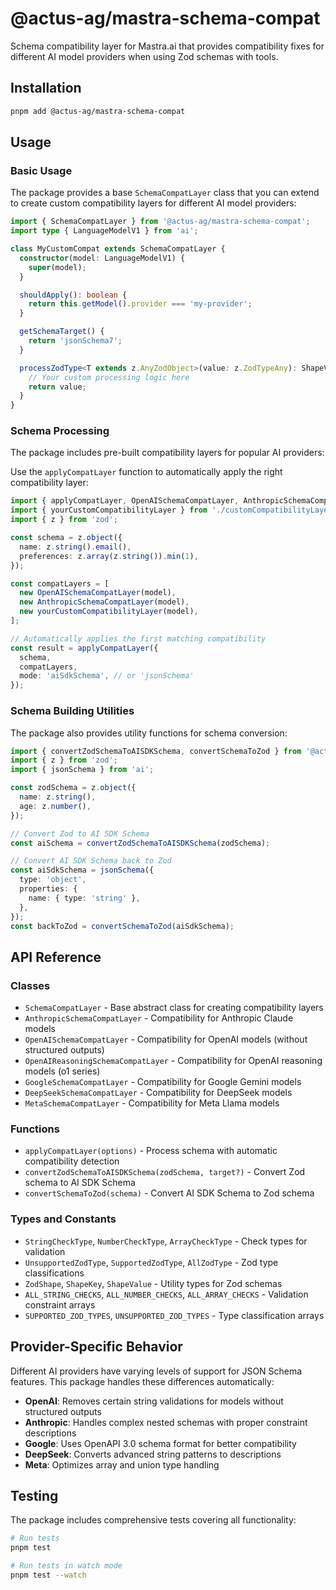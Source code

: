 # @actus-ag/mastra-schema-compat

Schema compatibility layer for Mastra.ai that provides compatibility fixes for different AI model providers when using Zod schemas with tools.

## Installation

```bash
pnpm add @actus-ag/mastra-schema-compat
```

## Usage

### Basic Usage

The package provides a base `SchemaCompatLayer` class that you can extend to create custom compatibility layers for different AI model providers:

```typescript
import { SchemaCompatLayer } from '@actus-ag/mastra-schema-compat';
import type { LanguageModelV1 } from 'ai';

class MyCustomCompat extends SchemaCompatLayer {
  constructor(model: LanguageModelV1) {
    super(model);
  }

  shouldApply(): boolean {
    return this.getModel().provider === 'my-provider';
  }

  getSchemaTarget() {
    return 'jsonSchema7';
  }

  processZodType<T extends z.AnyZodObject>(value: z.ZodTypeAny): ShapeValue<T> {
    // Your custom processing logic here
    return value;
  }
}
```

### Schema Processing

The package includes pre-built compatibility layers for popular AI providers:

Use the `applyCompatLayer` function to automatically apply the right compatibility layer:

```typescript
import { applyCompatLayer, OpenAISchemaCompatLayer, AnthropicSchemaCompatLayer } from '@actus-ag/mastra-schema-compat';
import { yourCustomCompatibilityLayer } from './customCompatibilityLayer';
import { z } from 'zod';

const schema = z.object({
  name: z.string().email(),
  preferences: z.array(z.string()).min(1),
});

const compatLayers = [
  new OpenAISchemaCompatLayer(model),
  new AnthropicSchemaCompatLayer(model),
  new yourCustomCompatibilityLayer(model),
];

// Automatically applies the first matching compatibility
const result = applyCompatLayer({
  schema,
  compatLayers,
  mode: 'aiSdkSchema', // or 'jsonSchema'
});
```

### Schema Building Utilities

The package also provides utility functions for schema conversion:

```typescript
import { convertZodSchemaToAISDKSchema, convertSchemaToZod } from '@actus-ag/mastra-schema-compat';
import { z } from 'zod';
import { jsonSchema } from 'ai';

const zodSchema = z.object({
  name: z.string(),
  age: z.number(),
});

// Convert Zod to AI SDK Schema
const aiSchema = convertZodSchemaToAISDKSchema(zodSchema);

// Convert AI SDK Schema back to Zod
const aiSdkSchema = jsonSchema({
  type: 'object',
  properties: {
    name: { type: 'string' },
  },
});
const backToZod = convertSchemaToZod(aiSdkSchema);
```

## API Reference

### Classes

- `SchemaCompatLayer` - Base abstract class for creating compatibility layers
- `AnthropicSchemaCompatLayer` - Compatibility for Anthropic Claude models
- `OpenAISchemaCompatLayer` - Compatibility for OpenAI models (without structured outputs)
- `OpenAIReasoningSchemaCompatLayer` - Compatibility for OpenAI reasoning models (o1 series)
- `GoogleSchemaCompatLayer` - Compatibility for Google Gemini models
- `DeepSeekSchemaCompatLayer` - Compatibility for DeepSeek models
- `MetaSchemaCompatLayer` - Compatibility for Meta Llama models

### Functions

- `applyCompatLayer(options)` - Process schema with automatic compatibility detection
- `convertZodSchemaToAISDKSchema(zodSchema, target?)` - Convert Zod schema to AI SDK Schema
- `convertSchemaToZod(schema)` - Convert AI SDK Schema to Zod schema

### Types and Constants

- `StringCheckType`, `NumberCheckType`, `ArrayCheckType` - Check types for validation
- `UnsupportedZodType`, `SupportedZodType`, `AllZodType` - Zod type classifications
- `ZodShape`, `ShapeKey`, `ShapeValue` - Utility types for Zod schemas
- `ALL_STRING_CHECKS`, `ALL_NUMBER_CHECKS`, `ALL_ARRAY_CHECKS` - Validation constraint arrays
- `SUPPORTED_ZOD_TYPES`, `UNSUPPORTED_ZOD_TYPES` - Type classification arrays

## Provider-Specific Behavior

Different AI providers have varying levels of support for JSON Schema features. This package handles these differences automatically:

- **OpenAI**: Removes certain string validations for models without structured outputs
- **Anthropic**: Handles complex nested schemas with proper constraint descriptions
- **Google**: Uses OpenAPI 3.0 schema format for better compatibility
- **DeepSeek**: Converts advanced string patterns to descriptions
- **Meta**: Optimizes array and union type handling

## Testing

The package includes comprehensive tests covering all functionality:

```bash
# Run tests
pnpm test

# Run tests in watch mode
pnpm test --watch
```

